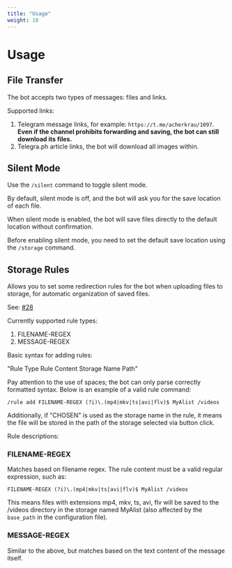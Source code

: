 ```yaml
---
title: "Usage"
weight: 10
---
```


# Usage

## File Transfer

The bot accepts two types of messages: files and links.

Supported links:

1. Telegram message links, for example: `https://t.me/acherkrau/1097`. **Even if the channel prohibits forwarding and saving, the bot can still download its files.**
2. Telegra.ph article links, the bot will download all images within.

## Silent Mode

Use the `/silent` command to toggle silent mode.

By default, silent mode is off, and the bot will ask you for the save location of each file.

When silent mode is enabled, the bot will save files directly to the default location without confirmation.

Before enabling silent mode, you need to set the default save location using the `/storage` command.


## Storage Rules

Allows you to set some redirection rules for the bot when uploading files to storage, for automatic organization of saved files.

See: <a href="https://github.com/krau/SaveAny-Bot/issues/28" target="_blank">#28</a>

Currently supported rule types:

1. FILENAME-REGEX
2. MESSAGE-REGEX

Basic syntax for adding rules:

"Rule Type Rule Content Storage Name Path"

Pay attention to the use of spaces; the bot can only parse correctly formatted syntax. Below is an example of a valid rule command:

```
/rule add FILENAME-REGEX (?i)\.(mp4|mkv|ts|avi|flv)$ MyAlist /videos
```

Additionally, if "CHOSEN" is used as the storage name in the rule, it means the file will be stored in the path of the storage selected via button click.

Rule descriptions:

### FILENAME-REGEX

Matches based on filename regex. The rule content must be a valid regular expression, such as:

```
FILENAME-REGEX (?i)\.(mp4|mkv|ts|avi|flv)$ MyAlist /videos
```

This means files with extensions mp4, mkv, ts, avi, flv will be saved to the /videos directory in the storage named MyAlist (also affected by the `base_path` in the configuration file).

### MESSAGE-REGEX

Similar to the above, but matches based on the text content of the message itself.